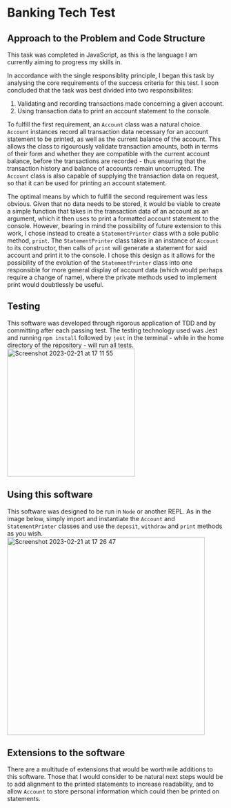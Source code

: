 # Banking Tech Test
## Approach to the Problem and Code Structure
This task was completed in JavaScript, as this is the language I am currently aiming to progress my skills in.

In accordance with the single responsiblity principle, I began this task by analysing the core requirements of the success criteria for this test. I soon concluded that the task was best divided into two responsibilites:

1. Validating and recording transactions made concerning a given account.
2. Using transaction data to print an account statement to the console.

To fulfill the first requirement, an `Account` class was a natural choice. `Account` instances record all transaction data necessary for an account statement to be printed, as well as the current balance of the account. This allows the class to rigourously validate transaction amounts, both in terms of their form and whether they are compatible with the current account balance, before the transactions are recorded - thus ensuring that the transaction history and balance of accounts remain uncorrupted. The `Account` class is also capable of supplying the transaction data on request, so that it can be used for printing an account statement.

The optimal means by which to fulfill the second requirement was less obvious. Given that no data needs to be stored, it would be viable to create a simple function that takes in the transaction data of an account as an argument, which it then uses to print a formatted account statement to the console. However, bearing in mind the possibility of future extension to this work, I chose instead to create a `StatementPrinter` class with a sole public method, `print`. The `StatementPrinter` class takes in an instance of `Account` to its constructor, then calls of `print` will generate a statement for said account and print it to the console. I chose this design as it allows for the possibility of the evolution of the `StatementPrinter` class into one responsible for more general display of account data (which would perhaps require a change of name), where the private methods used to implement print would doubtlessly be useful.

## Testing
This software was developed through rigorous application of TDD and by committing after each passing test. The testing technology used was Jest and running `npm install` followed by `jest` in the terminal - while in the home directory of the repository - will run all tests.
<img width="296" alt="Screenshot 2023-02-21 at 17 11 55" src="https://user-images.githubusercontent.com/67124105/220414673-4ae8d350-2c90-4f7d-b9ac-956527c2a744.png">

## Using this software
This software was designed to be run in `Node` or another REPL. As in the image below, simply import and instantiate the `Account` and `StatementPrinter` classes and use the `deposit`, `withdraw` and `print` methods as you wish.
<img width="458" alt="Screenshot 2023-02-21 at 17 26 47" src="https://user-images.githubusercontent.com/67124105/220416974-940e85fc-13db-4282-a7f7-f92e39570755.png">

## Extensions to the software
There are a multitude of extensions that would be worthwile additions to this software. Those that I would consider to be natural next steps would be to add alignment to the printed statements to increase readability, and to allow `Account` to store personal information which could then be printed on statements.
